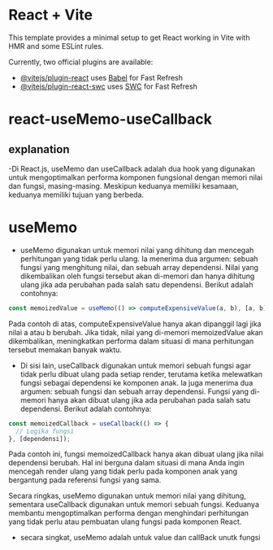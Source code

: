# React + Vite

This template provides a minimal setup to get React working in Vite with HMR and some ESLint rules.

Currently, two official plugins are available:

- [@vitejs/plugin-react](https://github.com/vitejs/vite-plugin-react/blob/main/packages/plugin-react/README.md) uses [Babel](https://babeljs.io/) for Fast Refresh
- [@vitejs/plugin-react-swc](https://github.com/vitejs/vite-plugin-react-swc) uses [SWC](https://swc.rs/) for Fast Refresh

# react-useMemo-useCallback

## explanation

-Di React.js, useMemo dan useCallback adalah dua hook yang digunakan untuk mengoptimalkan performa komponen fungsional dengan memori nilai dan fungsi, masing-masing. Meskipun keduanya memiliki kesamaan, keduanya memiliki tujuan yang berbeda.

# useMemo

- useMemo digunakan untuk memori nilai yang dihitung dan mencegah perhitungan yang tidak perlu ulang. Ia menerima dua argumen: sebuah fungsi yang menghitung nilai, dan sebuah array dependensi. Nilai yang dikembalikan oleh fungsi tersebut akan di-memori dan hanya dihitung ulang jika ada perubahan pada salah satu dependensi. Berikut adalah contohnya:

```js
const memoizedValue = useMemo(() => computeExpensiveValue(a, b), [a, b]);
```

Pada contoh di atas, computeExpensiveValue hanya akan dipanggil lagi jika nilai a atau b berubah. Jika tidak, nilai yang di-memori memoizedValue akan dikembalikan, meningkatkan performa dalam situasi di mana perhitungan tersebut memakan banyak waktu.

- Di sisi lain, useCallback digunakan untuk memori sebuah fungsi agar tidak perlu dibuat ulang pada setiap render, terutama ketika melewatkan fungsi sebagai dependensi ke komponen anak. Ia juga menerima dua argumen: sebuah fungsi dan sebuah array dependensi. Fungsi yang di-memori hanya akan dibuat ulang jika ada perubahan pada salah satu dependensi. Berikut adalah contohnya:

```js
const memoizedCallback = useCallback(() => {
  // Logika fungsi
}, [dependensi]);
```

Pada contoh ini, fungsi memoizedCallback hanya akan dibuat ulang jika nilai dependensi berubah. Hal ini berguna dalam situasi di mana Anda ingin mencegah render ulang yang tidak perlu pada komponen anak yang bergantung pada referensi fungsi yang sama.

Secara ringkas, useMemo digunakan untuk memori nilai yang dihitung, sementara useCallback digunakan untuk memori sebuah fungsi. Keduanya membantu mengoptimalkan performa dengan menghindari perhitungan yang tidak perlu atau pembuatan ulang fungsi pada komponen React.

- secara singkat, useMemo adalah untuk value dan callBack unutk fungsi